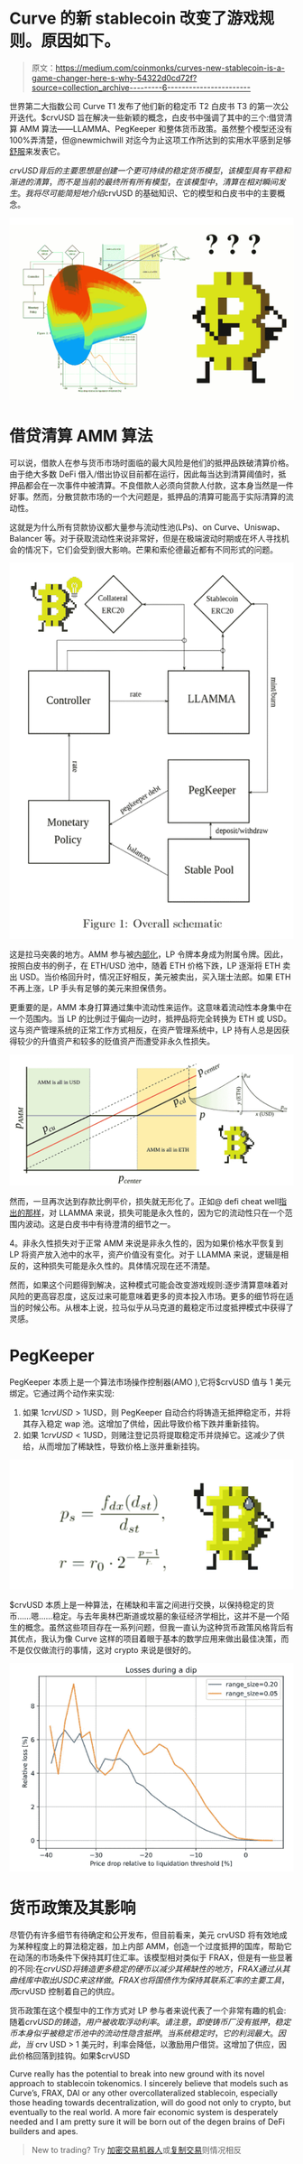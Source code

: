 # Curve 的新 stablecoin 改变了游戏规则。原因如下。

> 原文：<https://medium.com/coinmonks/curves-new-stablecoin-is-a-game-changer-here-s-why-54322d0cd72f?source=collection_archive---------6----------------------->

世界第二大指数公司 Curve T1 发布了他们新的稳定币 T2 白皮书 T3 的第一次公开迭代。$crvUSD 旨在解决一些新颖的概念，白皮书中强调了其中的三个:借贷清算 AMM 算法——LLAMMA、PegKeeper 和整体货币政策。虽然整个模型还没有 100%弄清楚，但@newmichwill 对迄今为止这项工作所达到的实用水平感到足够[舒服](https://github.com/curvefi/curve-stablecoin/blob/master/doc/curve-stablecoin.pdf)来发表它。

$crvUSD 背后的主要思想是创建一个更可持续的稳定货币模型，该模型具有平稳和渐进的清算，而不是当前的最终所有所有模型，在该模型中，清算在相对瞬间发生。我将尽可能简短地介绍$crvUSD 的基础知识、它的模型和白皮书中的主要概念。

![](img/28482f74de1f57314e55991c235bf33b.png)

# 借贷清算 AMM 算法

可以说，借款人在参与货币市场时面临的最大风险是他们的抵押品跌破清算价格。由于绝大多数 DeFi 借入/借出协议目前都在运行，因此每当达到清算阈值时，抵押品都会在一次事件中被清算。不良借款人必须向贷款人付款，这本身当然是一件好事。然而，分散贷款市场的一个大问题是，抵押品的清算可能高于实际清算的流动性。

这就是为什么所有贷款协议都大量参与流动性池(LPs)、on Curve、Uniswap、Balancer 等。对于获取流动性来说非常好，但是在极端波动时期或在坏人寻找机会的情况下，它们会受到很大影响。芒果和索伦德最近都有不同形式的问题。

![](img/73f521761d7b27dfd12fb1f03f0ee4cd.png)

这是拉马突袭的地方。AMM 参与被[内部化](https://twitter.com/0xfoobar/status/1595085747413032960?s=20&t=jwPUxAsuiFeTE-1D5aPlMQ)，LP 令牌本身成为附属令牌。因此，按照白皮书的例子，在 ETH/USD 池中，随着 ETH 价格下跌，LP 逐渐将 ETH 卖出 USD。当价格回升时，情况正好相反，美元被卖出，买入瑞士法郎。如果 ETH 不再上涨，LP 手头有足够的美元来担保债务。

更重要的是，AMM 本身打算通过集中流动性来运作。这意味着流动性本身集中在一个范围内。当 LP 的比例过于偏向一边时，抵押品将完全转换为 ETH 或 USD。这与资产管理系统的正常工作方式相反，在资产管理系统中，LP 持有人总是因获得较少的升值资产和较多的贬值资产而遭受非永久性损失。

![](img/8c30c73bed8011376da778e30d5a7b39.png)

然而，一旦再次达到存款比例平价，损失就无形化了。正如@ defi cheat well[指出的那样](https://twitter.com/DeFi_Cheetah/status/1595639831396171776?s=20&t=7lhWjm20zVX-xT4ikbDKAw)，对 LLAMMA 来说，损失可能是永久性的，因为它的流动性只在一个范围内波动。这是白皮书中有待澄清的细节之一。<block quote class = " Twitter-tweet "><p lang = " en " dir = " ltr ">4。非永久性损失对于正常 AMM 来说是非永久性的，因为如果价格水平恢复到 LP 将资产放入池中的水平，资产价值没有变化。对于 LLAMMA 来说，逻辑是相反的，这种损失可能是永久性的。具体情况现在还不清楚。

然而，如果这个问题得到解决，这种模式可能会改变游戏规则:逐步清算意味着对风险的更高容忍度，这反过来可能意味着更多的资本投入市场。更多的细节将在适当的时候公布。从根本上说，拉马似乎从马克道的戴稳定币过度抵押模式中获得了灵感。

# PegKeeper

PegKeeper 本质上是一个算法市场操作控制器(AMO ),它将$crvUSD 值与 1 美元绑定。它通过两个动作来实现:

1.  如果 1$crvUSD>1$USD，则 PegKeeper 自动合约将铸造无抵押稳定币，并将其存入稳定 wap 池。这增加了供给，因此导致价格下跌并重新挂钩。
2.  如果 1$crvUSD<1$USD，则赌注登记员将提取稳定币并烧掉它。这减少了供给，从而增加了稀缺性，导致价格上涨并重新挂钩。

![](img/8f57f19ccf77e9e25645c5782112626e.png)

$crvUSD 本质上是一种算法，在稀缺和丰富之间进行交换，以保持稳定的货币……嗯……稳定。与去年奥林巴斯道或坟墓的象征经济学相比，这并不是一个陌生的概念。虽然这些项目存在一系列问题，但我一直认为这种货币政策风格背后有其优点，我认为像 Curve 这样的项目着眼于基本的数学应用来做出最佳决策，而不是仅仅做流行的事情，这对 crypto 来说是很好的。

![](img/afa01b709520c1e903fcfbfd9c7e7775.png)

# 货币政策及其影响

尽管仍有许多细节有待确定和公开发布，但目前看来，美元 crvUSD 将有效地成为某种程度上的算法稳定器，加上内部 AMM，创造一个过度抵押的国库，帮助它在动荡的市场条件下保持其盯住汇率。该模型相对类似于 FRAX，但是有一些显著的不同:在$crvUSD 将铸造更多稳定的硬币以减少其稀缺性的地方，FRAX 通过从其曲线库中取出 USDC 来这样做。FRAX 也将国债作为保持其联系汇率的主要工具，而$crvUSD 控制着自己的供应。

货币政策在这个模型中的工作方式对 LP 参与者来说代表了一个非常有趣的机会:随着$crvUSD 的铸造，用户被收取浮动利率。请注意，即使铸币厂没有抵押，稳定币本身似乎被稳定币池中的流动性隐含抵押。当系统稳定时，它的利润最大。因此，当$ crv USD > 1 美元时，利率会降低，以激励用户借贷。这增加了供应，因此价格回落到挂钩。如果$crvUSD

Curve really has the potential to break into new ground with its novel approach to stablecoin tokenomics. I sincerely believe that models such as Curve’s, FRAX, DAI or any other overcollateralized stablecoin, especially those heading towards decentralization, will do good not only to crypto, but eventually to the real world. A more fair economic system is desperately needed and I am pretty sure it will be born out of the degen brains of DeFi builders and apes.

> New to trading? Try [加密交易机器人](/coinmonks/crypto-trading-bot-c2ffce8acb2a)或[复制交易](/coinmonks/top-10-crypto-copy-trading-platforms-for-beginners-d0c37c7d698c)则情况相反
